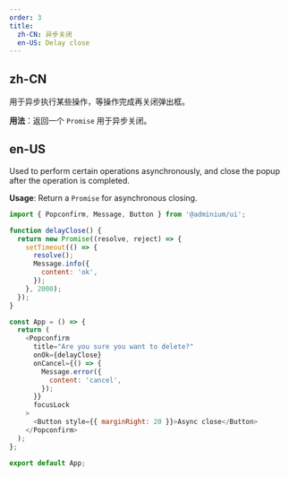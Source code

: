 ```yaml
---
order: 3
title:
  zh-CN: 异步关闭
  en-US: Delay close
---
```


## zh-CN

用于异步执行某些操作，等操作完成再关闭弹出框。

**用法**：返回一个 `Promise` 用于异步关闭。

## en-US

Used to perform certain operations asynchronously, and close the popup after the operation is completed.

**Usage**: Return a `Promise` for asynchronous closing.

```js
import { Popconfirm, Message, Button } from '@adminium/ui';

function delayClose() {
  return new Promise((resolve, reject) => {
    setTimeout(() => {
      resolve();
      Message.info({
        content: 'ok',
      });
    }, 2000);
  });
}

const App = () => {
  return (
    <Popconfirm
      title="Are you sure you want to delete?"
      onOk={delayClose}
      onCancel={() => {
        Message.error({
          content: 'cancel',
        });
      }}
      focusLock
    >
      <Button style={{ marginRight: 20 }}>Async close</Button>
    </Popconfirm>
  );
};

export default App;
```
